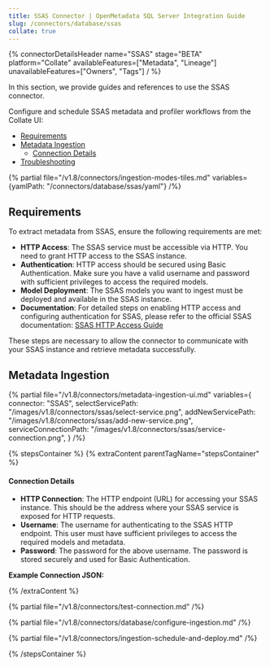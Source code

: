 ```yaml
---
title: SSAS Connector | OpenMetadata SQL Server Integration Guide
slug: /connectors/database/ssas
collate: true
---
```


{% connectorDetailsHeader
name="SSAS"
stage="BETA"
platform="Collate"
availableFeatures=["Metadata", "Lineage"]
unavailableFeatures=["Owners", "Tags"]
/ %}

In this section, we provide guides and references to use the SSAS connector.

Configure and schedule SSAS metadata and profiler workflows from the Collate UI:

- [Requirements](#requirements)
- [Metadata Ingestion](#metadata-ingestion)
    - [Connection Details](#connection-details)
- [Troubleshooting](/connectors/database/ssas/troubleshooting)


{% partial file="/v1.8/connectors/ingestion-modes-tiles.md" variables={yamlPath: "/connectors/database/ssas/yaml"} /%}

## Requirements
To extract metadata from SSAS, ensure the following requirements are met:

- **HTTP Access**: The SSAS service must be accessible via HTTP. You need to grant HTTP access to the SSAS instance.
- **Authentication**: HTTP access should be secured using Basic Authentication. Make sure you have a valid username and password with sufficient privileges to access the required models.
- **Model Deployment**: The SSAS models you want to ingest must be deployed and available in the SSAS instance.
- **Documentation**: For detailed steps on enabling HTTP access and configuring authentication for SSAS, please refer to the official SSAS documentation: [SSAS HTTP Access Guide](https://learn.microsoft.com/en-us/analysis-services/instances/configure-http-access-to-analysis-services-on-iis-8-0?view=sql-analysis-services-2025)

These steps are necessary to allow the connector to communicate with your SSAS instance and retrieve metadata successfully.


## Metadata Ingestion

{% partial 
  file="/v1.8/connectors/metadata-ingestion-ui.md" 
  variables={
    connector: "SSAS", 
    selectServicePath: "/images/v1.8/connectors/ssas/select-service.png",
    addNewServicePath: "/images/v1.8/connectors/ssas/add-new-service.png",
    serviceConnectionPath: "/images/v1.8/connectors/ssas/service-connection.png",
} 
/%}

{% stepsContainer %}
{% extraContent parentTagName="stepsContainer" %}

#### Connection Details

- **HTTP Connection**: The HTTP endpoint (URL) for accessing your SSAS instance. This should be the address where your SSAS service is exposed for HTTP requests.
- **Username**: The username for authenticating to the SSAS HTTP endpoint. This user must have sufficient privileges to access the required models and metadata.
- **Password**: The password for the above username. The password is stored securely and used for Basic Authentication.

**Example Connection JSON:**


{% /extraContent %}

{% partial file="/v1.8/connectors/test-connection.md" /%}

{% partial file="/v1.8/connectors/database/configure-ingestion.md" /%}

{% partial file="/v1.8/connectors/ingestion-schedule-and-deploy.md" /%}

{% /stepsContainer %}

